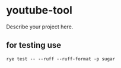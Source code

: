 # youtube-tool

Describe your project here.

##  for testing use
```shell
rye test -- --ruff --ruff-format -p sugar
```